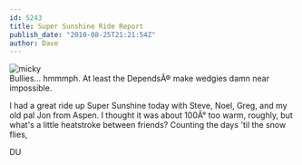 ```yaml
---
id: 5243
title: Super Sunshine Ride Report
publish_date: "2010-08-25T21:21:54Z"
author: Dave
---
```

![micky](http://www.flagstafffrenzy.org/wp-content/uploads/2010/08/kick.jpg)  
Bullies... hmmmph. At least the DependsÂ® make wedgies damn near impossible.

I had a great ride up Super Sunshine today with Steve, Noel, Greg, and my old pal Jon from Aspen. I thought it was about 100Â° too warm, roughly, but what's a little heatstroke between friends? Counting the days 'til the snow flies,

DU

